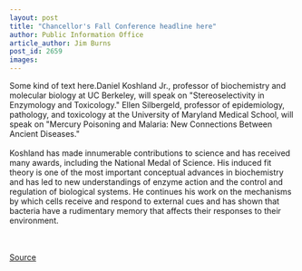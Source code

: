```yaml
---
layout: post
title: "Chancellor's Fall Conference headline here"
author: Public Information Office
article_author: Jim Burns
post_id: 2659
images:
---
```


Some kind of text here.Daniel Koshland Jr., professor of biochemistry and molecular biology at UC Berkeley, will speak on "Stereoselectivity in Enzymology and Toxicology." Ellen Silbergeld, professor of epidemiology, pathology, and toxicology at the University of Maryland Medical School, will speak on "Mercury Poisoning and Malaria: New Connections Between Ancient Diseases."<br>
<br>
Koshland has made innumerable contributions to science and has received many awards, including the National Medal of Science. His induced fit theory is one of the most important conceptual advances in biochemistry and has led to new understandings of enzyme action and the control and regulation of biological systems. He continues his work on the mechanisms by which cells receive and respond to external cues and has shown that bacteria have a rudimentary memory that affects their responses to their environment.<br>
<br>
<br>
<p><a href="http://www1.ucsc.edu/currents/00-01/10-09/conf.html" title="Permalink to conf">Source</a></p>

